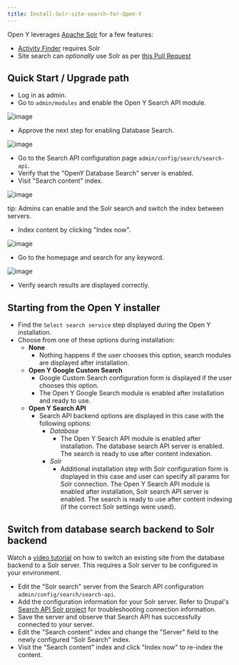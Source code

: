 ```yaml
---
title: Install-Solr-site-search-for-Open-Y
---
```


Open Y leverages [Apache Solr](https://solr.apache.org/) for a few features:

- [Activity Finder](https://github.com/ymcatwincities/openy_activity_finder/wiki) requires Solr
- Site search can _optionally_ use Solr as per [this Pull Request](https://github.com/ymcatwincities/openy/pull/1967)

## Quick Start / Upgrade path

- Log in as admin.
- Go to `admin/modules` and enable the Open Y Search API module.

![image](https://user-images.githubusercontent.com/563412/142628630-b412aa4b-8f2b-42f6-ba06-c5bb6a78469c.png)

- Approve the next step for enabling Database Search.

![image](https://user-images.githubusercontent.com/563412/142628735-6aa409bd-5ff5-4305-a0f0-7f6bc96d0740.png)

- Go to the Search API configuration page `admin/config/search/search-api`.
- Verify that the "OpenY Database Search" server is enabled.
- Visit "Search content" index.

![image](https://user-images.githubusercontent.com/563412/142629065-e13c8bb4-cad8-436f-93c6-30fa6ac6fdf7.png)

tip: Admins can enable and the Solr search and switch the index between servers.

- Index content by clicking "Index now".

![image](https://user-images.githubusercontent.com/563412/142629227-8607eeca-4022-47c4-b5fd-6e38ccfb7bab.png)

- Go to the homepage and search for any keyword.

![image](https://user-images.githubusercontent.com/563412/142629467-e275b536-2505-4ddf-8d78-7c6f4ae0e716.png)

- Verify search results are displayed correctly.

## Starting from the Open Y installer

- Find the `Select search service` step displayed during the Open Y installation.
- Choose from one of these options during installation:
  - **None**
    - Nothing happens if the user chooses this option, search modules are displayed after installation.
  - **Open Y Google Custom Search**
    - Google Custom Search configuration form is displayed if the user chooses this option.
    - The Open Y Google Search module is enabled after installation and ready to use.
  - **Open Y Search API**
    - Search API backend options are displayed in this case with the following options:
      - _Database_
        - The Open Y Search API module is enabled after installation. The database search API server is enabled. The search is ready to use after content indexation.
      - _Solr_
        - Additional installation step with Solr configuration form is displayed in this case and user can specify all params for Solr connection. The Open Y Search API module is enabled after installation, Solr search API server is enabled. The search is ready to use after content indexing (if the correct Solr settings were used).

## Switch from database search backend to Solr backend

Watch a [video tutorial](https://youtu.be/-Sq3uZb5K_U) on how to switch an existing site from the database backend to a Solr server. This requires a Solr server to be configured in your environment.

- Edit the "Solr search" server from the Search API configuration `admin/config/search/search-api`.
- Add the configuration information for your Solr server. Refer to Drupal's [Search API Solr project](https://www.drupal.org/project/search_api_solr) for troubleshooting connection information.
- Save the server and observe that Search API has successfully connected to your server.
- Edit the "Search content" index and change the "Server" field to the newly configured "Solr Search" index.
- Visit the "Search content" index and click "Index now" to re-index the content.
